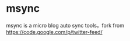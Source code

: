 msync
=====

msync is a micro blog auto sync tools，fork from https://code.google.com/p/twitter-feed/ 